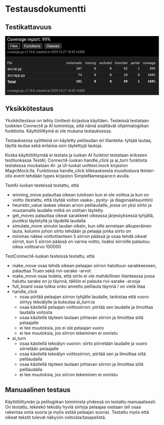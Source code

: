 # Testausdokumentti

## Testikattavuus

![Kattavuusraportti](./coverage_report.png)

## Yksikkötestaus

Yksikkötestaus on tehty Unittest-kirjastoa käyttäen. Testeissä testataan luokkien Connect4 ja AI toimintoja, sillä nämä sisältävät ohjelmalogiikan funktioita. Käyttöliittymä ei ole mukana testauksessa.

Testauksessa syötteinä on käytetty pelilaudan eri tilanteita: tyhjää lautaa, täyttä lautaa sekä erilaisia osin täytettyjä lautoja.

Koska käyttöliittymää ei testata ja luokan AI funktiot testataan erikseen testiluokassa TestAI, Connect4-luokan handle_click ja ai_turn funktiota testatessa mockataan AI- ja UI-luokat unittest.mock kirjaston MagicMock:lla. Funktiossa handle_click klikkauksesta muodostuva tkinter-olio event tehdään types kirjaston SimpleNamespace:n avulla.

TestAI-luokan testeissä testattu, että

- winning_move palauttaa oikean tuloksen kun ei ole voittoa ja kun on voitto (testattu, että löytää voiton vaaka-, pysty- ja diagonaalisuuntiin)
- heuristic_value laskee oikean arvon pelilaudalle, jossa on yksi siirto ja muutamalle laudalle mitkä on osittain täytetty
- get_moves palauttaa oikeat sarakkeet oikeassa järjestyksessä tyhjällä, puoliksi täytetyllä ja täydellä laudalla
- simulate_move simuloi laudan oikein, kun sille annetaan alkuperäinen lauta, kolumni johon siirto tehdään ja pelaaja jonka siirto on
- minimax näkee voittotilanteen 5 siirron päässä ja osaa tehdä oikeat siirrot, kun 5 siirron päässä on varma voitto, lisäksi siirroille palautuu oikea voittoarvo 100000

TestConnect4-luokan testeissä testattu, että

- make_move osaa tehdä oikean pelaajan siirron haluttuun sarakkeeseen, palauttaa Truen sekä rivi-sarake -arvot
- make_move osaa todeta, että siirto ei ole mahdollinen tilanteessa jossa haluttu sarake on jo täynnä, tällöin ei palauta rivi-sarake -arvoja
- full_board osaa tutkia onko annettu pelilauta täynnä / on vielä tilaa
- handle_click
  - osaa piirtää pelaajan siirron tyhjälle laudalle, tarkistaa että vuoro siirtyy tekoälylle ja kutsutaa ai_turn:ia
  - osaa käsitellä pelaajan voittosiirron: piirtää sen laudalle ja ilmoittaa laudalla voitosta
  - osaa käsitellä täyteen lautaan johtavan siirron ja ilmoittaa siitä pelaajalle
  - ei tee muutoksia, jos ei ole pelaajan vuoro
  - ei tee muutoksia, jos siirron tekeminen ei onnistu
- ai_turn
  - osaa käsitellä tekoälyn vuoron: siirto piirretään laudalle ja vuoro siirretään pelaajalle
  - osaa käsitellä tekoälyn voittosiirron, piirtää sen ja ilmoittaa siitä pelilaudalla
  - osaa käsitellä täyteen lautaan johtavan siirron ja ilmoittaa siitä pelilaudalla
  - ei tee muutoksia, jos siirron tekeminen ei onnistu

## Manuaalinen testaus

Käyttöliittymän ja pelilogiikan toimimista yhdessä on testattu manuaalisesti. On testattu, tekeekö tekoäly hyviä siirtoja pelaajaa vastaan (eli osaa rakentaa omia suoria ja myös estää pelaajan suoria). Testattu myös että oikeat tekstit tulevat näkyviin voitoista/tasapelistä.
